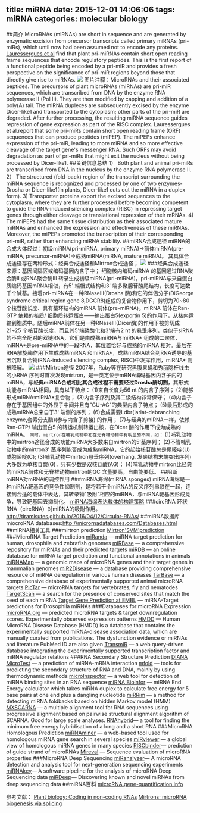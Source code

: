 title: miRNA
date: 2015-12-01 14:06:06
tags: miRNA
categories: molecular biology
---
##简介
MicroRNAs (miRNAs) are short in sequence and are generated by enzymatic excision from precursor transcripts called primary miRNAs (pri-miRs), which until now had been assumed not to encode any proteins.
<a href="/nature/journal/v520/n7545/full/nature14346.html">Lauressergues et al</a> find that plant pri-miRNAs contain short open reading frame sequences that encode regulatory peptides. This is the first report of a functional peptide being encoded by a pri-miR and provides a fresh perspective on the significance of pri-miR regions beyond those that directly give rise to miRNAs.
![](http://7xk19o.com1.z0.glb.clouddn.com/miRNA.png)
图片注释：MicroRNAs and their associated peptides. The precursors of plant microRNAs (miRNAs) are
pri-miR sequences, which are transcribed from DNA by the enzyme RNA polymerase II (Pol II). They are
then modified by capping and addition of a poly(A) tail. The miRNA duplexes are subsequently excised by
the enzyme Dicer-like1 and transported to the cytoplasm; other parts of the pri-miR are degraded. After
further processing, the resulting miRNA sequence guides repression of gene expression as part of the
RISC complex. Lauressergues et al.report that some pri-miRs contain short open reading frame (ORF)
sequences that can produce peptides (miPEP). The miPEPs enhance expression of the pri-miR, leading
to more miRNA and so more effective cleavage of the target gene's messenger RNA. Such ORFs may avoid
degradation as part of pri-miRs that might exit the nucleus without being processed by Dicer-like1.
##关键信息总结
1）	Both plant and animal pri-miRs are transcribed from DNA in the nucleus by the enzyme RNA polymerase II.
2）	The structured (fold-back) region of the transcript surrounding the miRNA sequence is recognized and processed by one of two enzymes-Drosha or Dicer-like1(In plants, Dicer-like1 cuts out the miRNA in a duplex form).
3)	Transporter proteins export the excised sequences to the cytoplasm, where they are further processed before becoming competent to guide the RNA-induced silencing complex (RISC) in repressing target genes through either cleavage or translational repression of their mRNAs.
4)	The miPEPs had the same tissue distribution as their associated mature miRNAs and enhanced the expression and effectiveness of these miRNAs. Moreover, the miPEPs promoted the transcription of their corresponding pri-miR, rather than enhancing miRNA stability.
##miRNA合成途径
miRNA的合成大体经过：初级miRNA(pri-miRNA, primary miRNA)→前体miRNA(pre-miRNA, precursor-miRNA)→成熟miRNA(miRNA, mature miRNA)。
其具体合成途径存在两种形式：经典合成途径和Mirtron合成途径；
![](http://7xk19o.com1.z0.glb.clouddn.com/nihms311773f1.jpg)
###经典合成途径
来源：基因间隔区或编码基因内含子中；
细胞核内编码miRNA 的基因通过RNA聚合酶II 或RNA聚合酶III 转录生成初级miRNA(pri-miRNA)，pri-miRNA与来自蛋白质编码基因mRNA相似，有5' 端帽式结构和3' 端多聚腺苷酸尾结构，长度可达数千个碱基。接着pri-miRNA在一种RNaseIII(Drosha 酶)和它的伴侣分子(DiGeorge syndrome critical region gene 8,DGCR8)组成的复合物作用下，剪切为70~80 个核苷酸长度、具有茎环结构的miRNA 前体(pre-miRNA)。miRNA 前体在Ran-GTP 依赖的核质/ 细胞质转运蛋白——输出蛋白5(exportin 5)的作用下，从核内运输到胞质中。随后miRNA前体在另一种RNaseIII(Dicer酶)的作用下被剪切成21~25 个核苷酸长度，而且其5'端磷酸化和3'端有2 nt 的悬垂序列，类似于siRNA 的不完全配对的双链RNA，它们是由成熟miRNA与miRNA\* 组成的二聚体，miRNA\*是pre-miRNA中的一段RNA，其位置恰好与成熟的miRNA 相对。最后在RNA解旋酶作用下生成成熟miRNA 和miRNA\*，成熟miRNA结合到RNA诱导的基因沉默复合物(RNA-induced silencing complex, RISC)中发挥作用，miRNA\* 则被降解。
![](http://7xk19o.com1.z0.glb.clouddn.com/ruby-et-al-nature-mirtron.jpg)
###Mirtron途径
2007年，Ruby等在研究黑腹果蝇和秀丽隐杆线虫的小RNA 序列时首次发现mirtron，是一类定位于mRNA编码基因内含子内的miRNA，与**经典miRNA合成相比其合成过程不需要经过Drosha酶切割**，其形式功能与miRNA相同，具有以下特点：
(1)来自长度为56 nt 的内含子序列；
(2)能够形成miRNA:miRNA*复合物；
(3)内含子序列及其二级结构非常保守；
(4)内含子存在于基因组中的外显子中间并且有"GU-AG"的典型内含子特点；
(5)最后形成的成熟miRNA总来自于3' 端侧的序列；
(6)合成需要Ldbr(lariat-debranching enzyme,套索分支酶)(参与内含子剪接) 的作用；
(7)与经典的miRNA一样，依赖Ran-GTP/ 输出蛋白5 的转运机制转运出核，在Dicer 酶的作用下成为成熟的miRNA。
<code>同时，mirtron在哺乳动物中和在无脊椎动物中有明显的不同，如：</code>
(1)哺乳动物中的mirtron途径合成的功能miRNA大多数来自mirtron的5'茎序列；
(2)不管哺乳动物中的mirtron3' 茎序列能否成为成熟miRNA，它的起始核苷酸总是尿嘧啶(U)或胞嘧啶(C); 
(3)哺乳动物中mirtron悬垂序列(overhang, 发夹结构末端突出序列)大多数为单核苷酸(G)，只有少数是双核苷酸(AG)；
(4)哺乳动物中mirtron比经典的miRNA前体和无脊椎动物mirtron的GC 含量要高，自由能要低。
##阻断miRNA对mRNA的调控作用
###miRNA海绵(miRNA sponges)
miRNA海绵是一种miRNA靶基因的竞争性抑制剂，是将若干个miRNA的反义序列串联在一起，连接到合适的载体中表达，其转录物"吸附"相应的miRNA，与miRNA靶基因形成竞争，导致靶基因去抑制化。
<a href="http://d.wanfangdata.com.cn/Periodical/gwyx-fzsw201404010" target="_blank">miRNA海绵表达载体的构建策略</a>
###circRNA
环状RNA（circRNA）对miRNA的吸附作用。<i class="fa fa-link" aria-hidden="true"></i>http://tiramisutes.github.io/2016/04/12/Circular-RNAs/
##miRNA数据库
miocroRNA databases:<a target="_blank" href="http://micrornadatabases.com/Databases.html">http://micrornadatabases.com/Databases.html</a>
##miRNA相关工具
###mirtron prediction
<a href="http://cbio.mskcc.org/leslielab/mirtrons/">Mirtron'SVM'prediction</a>
###MicroRNA Target Prediction
<a href="http://www.microrna.org/microrna/home.do">miRanda</a> &#8212; miRNA target prediction for human, drosophila and zebrafish genomes
<a href="http://www.mirbase.org/">miRBase</a> &#8212; a comprehensive repository for miRNAs and their predicted targets
<a href="http://mirdb.org/miRDB/">miRDB</a> &#8212; an online database for miRNA target prediction and functional annotations in animals
<a href="http://mirnamap.mbc.nctu.edu.tw/">miRNAMap</a> &#8212; a genomic maps of microRNA genes and their target genes in mammalian genomes
<a href="http://watson.compbio.iupui.edu:8080/mir2disease/">miR2Disease</a> &#8212; a database providing comprehensive resource of miRNA deregulation in various human diseases
<a href="http://diana.cslab.ece.ntua.gr/tarbase/">TarBase</a> &#8212; a comprehensive database of experimentally supported animal microRNA targets
<a href="http://pictar.mdc-berlin.de/">PicTar</a> &#8212; microRNA targets for vertebrates, fly and nematodes 
<a href="http://www.targetscan.org/">TargetScan</a> &#8212; a search for the presence of conserved sites that match the seed of each miRNA
<a href="http://www.russell.embl.de/miRNAs/">Target Gene Prediction at EMBL</a> &#8212; miRNA-Target predictions for Drosophila miRNAs
###Databases for microRNA Expression
<a href="http://www.microrna.org/microrna/getExprForm.do">microRNA.org</a> &#8212; predicted microRNA targets &amp; target downregulation scores. Experimentally observed expression patterns
<a href="http://202.38.126.151/hmdd/mirna/md/">HMDD</a> &#8212; Human MicroRNA Disease Database (HMDD) is a database that contains the experimentally supported miRNA-disease
association data, which are manually curated from publications. The dysfunction evidence or miRNAs and literature PubMed ID are also given
<a href="http://202.38.126.151/hmdd/mirna/tf/">TransmiR</a> &#8212; a web query-driven database integrating the experimentally supported transcription factor and miRNA regulator relations
###RNA Secondary Structure Prediction
<a href="http://diana.pcbi.upenn.edu/cgi-bin/micro_t.cgi/">DIANA MicroTest</a> &#8212; a prediction of miRNA-mRNA interaction 
<a href="http://mfold.bioinfo.rpi.edu/">mfold</a> &#8212; tools for predicting the secondary structure of RNA and DNA, mainly by using thermodynamic methods
<a href="http://mirna.imbb.forth.gr/microinspector/">microInspector</a> &#8212; a web tool for detection of miRNA binding sites in an RNA sequence
<a href="http://www.mirnainfo.com/EnergyCalc.aspx">miRNA Bioinfor</a> &#8212; miRNA End Energy calculator which takes miRNA duplex to calculate free energy for 5 base pairs at
one end plus a dangling nucleotide
<a href="http://mirrim.ncrna.org/">miRRim</a> &#8212; a method for detecting miRNA foldbacks based on hidden Markov model (HMM)
<a href="http://mxscarna.ncrna.org/">MXSCARNA</a> &#8212; a multiple alignment tool for RNA sequences using progressive alignment based on pairwise structural alignment algorithm of SCARNA. Good for large scale analyses.
<a href="http://bibiserv.techfak.uni-bielefeld.de/rnahybrid/">RNAhybrid</a>&#8212; a tool for finding the minimum free energy hybridisation of a long and a short RNA
###MicroRNA Homologous Prediction
<a href="http://groups.csail.mit.edu/pag/mirnaminer/">miRNAminer</a> &#8212; a web-based tool used for homologous miRNA gene search in several species
<a href="http://people.csail.mit.edu/akiezun/miRviewer/">miRviewer</a> &#8212; a global view of homologous miRNA genes in many species
<a href="http://www.ncbi.nlm.nih.gov/pmc/articles/PMC2676257/pdf/1471-2105-10-105.pdf">RISCbinder</a>&#8212; prediction of guide strand of microRNAs
<a href="http://tagc.univ-mrs.fr/mireval/">Mireval</a> &#8212; Sequence evaluation of microRNA properties
###MicroRNA Deep Sequencing
<a href="http://web.bioinformatics.cicbiogune.es/microRNA/miRanalyser.php">miRanalyzer</a>&#8212; A microRNA detection and analysis tool for next-generation sequencing experiments 
<a href="http://ibis.tau.ac.il/miRNAkey/">miRNAkey</a>&#8212; A software pipeline for the analysis of microRNA Deep Sequencing data
<a href="http://www.mdc-berlin.de/en/research/research_teams/systems_biology_of_gene_regulatory_elements/projects/miRDeep/index.html">miRDeep</a>&#8212; Discovering known and novel miRNAs from deep sequencing data
##miRNA百科
<i class="fa fa-link" aria-hidden="true"></i><a href="http://www.gene-quantification.de/micro-rna.html" target="_blank">microRNA.gene-quantification.info</a>

参考文献：
<i class="fa fa-link" aria-hidden="true"></i><a href="http://www.nature.com/nature/journal/v520/n7545/full/nature14378.html" target="_blank">Plant biology: Coding in non-coding RNAs</a>
<i class="fa fa-link" aria-hidden="true"></i><a href="http://www.ncbi.nlm.nih.gov/pmc/articles/PMC3185189/" target="_blank">Mirtrons: microRNA biogenesis via splicing</a>

